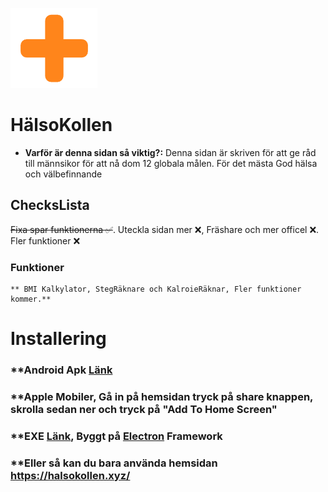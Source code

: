 ![alt text](https://raw.githubusercontent.com/ttvhipo/HalsoKollen/refs/heads/main/bilder/image.png)
# HälsoKollen
- **Varför är denna sidan så viktig?:** Denna sidan är skriven för att ge råd till männsikor för att nå dom 12 globala målen. För det mästa God hälsa och välbefinnande
## ChecksLista
~~Fixa spar funktionerna ✅~~. Uteckla sidan mer ❌, Fräshare och mer officel ❌. Fler funktioner ❌
### Funktioner
	** BMI Kalkylator, StegRäknare och KalroieRäknar, Fler funktioner kommer.**
 # Installering
 ### **Android Apk [Länk](https://gofile.io/d/iwRi5M)
 ### **Apple Mobiler, Gå in på hemsidan tryck på share knappen, skrolla sedan ner och tryck på "Add To Home Screen"
 ### **EXE [Länk](https://gofile.io/d/gyqHQ0), Byggt på [Electron](https://www.electronjs.org/) Framework
 ### **Eller så kan du bara använda hemsidan https://halsokollen.xyz/
